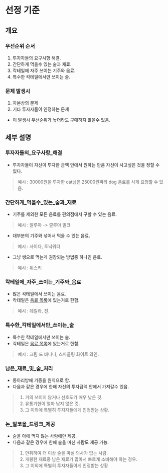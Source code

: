 # 선정 기준

## 개요

### 우선순위 순서

1. 투자자들의 요구사항 해결.
1. 간단하게 먹을수 있는 술과 재료.
1. 칵테일에 자주 쓰이는 기주와 음료.
1. 특수한 칵테일에서만 쓰이는 술. 


### 문제 발생시

1. 자본상의 문제
1. 기타 투자자들이 인정하는 문제

* 이 발생시 우선순위가 높더라도 구매하지 않을수 있음.

## 세부 설명

### 투자자들의_요구사항_해결

* 투자자들이 자신이 투자한 금액 안에서 원하는 만큼 자신이 사고싶은 것을 정할 수 있다.
> 예시 : 30000원을 투자한 cat님은 25000원짜리 dog 음료를 사게 요청할 수 있음.

### 간단하게_먹을수_있는_술과_재료

* 기주를 제외한 모든 음료를 편의점에서 구할 수 있는 음료.
> 예시 : 깔루아 -> 깔루아 밀크

* 대부분의 기주와 섞어서 먹을 수 있는 음료.
> 예시 : 사이다, 토닉워터 

* 그냥 쌩으로 먹는게 권장되는 방법중 하나인 음료.
> 예시 : 위스키

### 칵테일에_자주_쓰이는_기주와_음료

* 많은 칵테일에서 쓰이는 음료.
* 칵테일은 [음료 목록](../ListOfDrinks/ListOfDrinks.md)에 있는거로 한함.
> 예시 : 데킬라, 진.

### 특수한_칵테일에서만_쓰이는_술

* 특수한 칵테일에서만 쓰이는 술. 
* 칵테일은 [음료 목록](../ListOfDrinks/ListOfDrinks.md)에 있는거로 한함.
> 예시 : 크림 드 바나나, 스파클링 화이트 와인.

### 남은_재료_및_술_처리

* 동아리방에 기증을 원칙으로 함.
* 다음과 같은 경우에 한해 자신의 투자금액 안에서 가져갈수 있음.
> 1. 거의 쓰이지 않거나 선호도가 매우 낮은 것.
> 1. 유통기한이 얼마 남지 않은 것.
> 1. 그 이외에 특별히 투자자들에게 인정받는 상황.

### 논_알코올_드링크_제공

* 술을 아에 먹지 않는 사람에만 제공.
* 다음과 같은 경우에 한해 술을 마신 사람도 제공 가능.
> 1. 만취하여 더 이상 술을 마실 의사가 없는 사람.
> 1. 개봉한 재료중 남은 재료가 많아서 빠르게 소비해야 하는 경우.
> 1. 그 이외에 특별히 투자자들이게 인정받는 상황